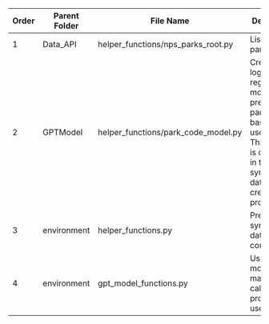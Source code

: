 | Order | Parent Folder |             File Name               |                         Description                   | 
|-------|---------------|-------------------------------------|-------------------------------------------------------|
| 1     | Data_API      | helper_functions/nps_parks_root.py  | List of root park names                               |
| 2     | GPTModel      | helper_functions/park_code_model.py | Creates a logistic regression model to predict the park code based on a user query. This model is only used in the synthetic data creation process                               |
| 3     | environment      | helper_functions.py              | Prepare synthetic data for GPT consumption            |
| 4     | environment      | gpt_model_functions.py           | Use GPT model to make API calls provided a user query |